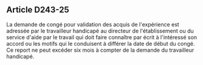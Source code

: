 ## Article D243-25

La demande de congé pour validation des acquis de l'expérience est adressée par le travailleur handicapé au
directeur de l'établissement ou du service d'aide par le travail qui doit faire connaître par écrit à l'intéressé
son accord ou les motifs qui le conduisent à différer la date de début du congé. Ce report ne peut excéder six
mois à compter de la demande du travailleur handicapé.

